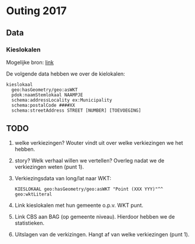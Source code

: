 # Outing 2017

## Data

### Kieslokalen

Mogelijke bron: [link](http://data.openstate.eu/dataset/locaties-stembureaus)

De volgende data hebben we over de kielokalen:

```
kieslokaal
  geo:hasGeometry/geo:asWKT
  pdok:naamStemlokaal NAAMPJE
  schema:addressLocality ex:Municipality
  schema:postalCode ####XX
  schema:streetAddress STREET [NUMBER] [TOEVOEGING]
```

## TODO

  1. welke verkiezingen?  Wouter vindt uit over welke verkiezingen we
     het hebben.

  2. story?  Welk verhaal willen we vertellen?  Overleg nadat we de
     verkiezingen weten (punt 1).

  3. Verkiezingsdata van long/lat naar WKT:
  
     ```
     KIESLOKAAL geo:hasGeometry/geo:asWKT "Point (XXX YYY)"^^ geo:wktLiteral
     ```
     
  4. Link kieslokalen met hun gemeente o.p.v. WKT punt.


  5. Link CBS aan BAG (op gemeente niveau).  Hierdoor hebben we de
     statistieken.

  6. Uitslagen van de verkizingen.  Hangt af van welke verkiezingen (punt 1).
